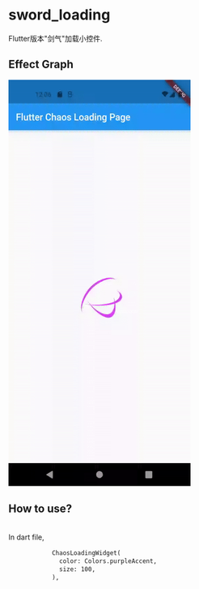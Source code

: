 # sword_loading

Flutter版本"剑气"加载小控件.

Effect Graph
-------
<img src="/media/chaos_loading_widget.gif" width="360" height="800"/>

How to use?
------
<br>In dart file,
```
            ChaosLoadingWidget(
              color: Colors.purpleAccent,
              size: 100,
            ),
```
